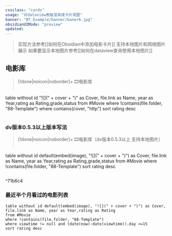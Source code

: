 ```yaml
---
cssclass: "cards"
usage: "对dataview表格渲染成卡片视图"
banner: "BT_Example/banner/baner6.jpg"
obsidianUIMode: "preview"
updated: 
---
```


>  实现方法参考[[如何在Obsidian中添加电影卡片]]
>  支持本地图片和网络图片展示
>  如果要显示本地图片参考[[如何在dataview查询使用本地图片]]


## 电影库
> [!done|noicon|noborder]+ 🎞电影库
> ```dataview
table without id    "![](" + cover + ")"  as Cover, file.link as Name, year as Year,rating as Rating,grade,status
from #Movie
where !contains(file.folder, "88-Template")
where contains(cover, "http")
sort rating desc
>```

### dv版本0.5.3以上版本写法 

> [!done|noicon|noborder]+ 🎞电影库（dv版本0.5.3以上 支持本地图片）
> ```dataview
table without id default(embed(image), "![](" + cover + ")") as Cover, file.link as Name, year as Year,rating as Rating,grade,status
from #Movie
where !contains(file.folder, "88-Template")
sort rating desc
>```

^71b6c4

###  最近半个月看过的电影列表

```dataview
table without id default(embed(image), "![](" + cover + ")") as Cover, file.link as Name, year as Year,rating as Rating
from #Movie  
where !contains(file.folder, "88-Template")
where viewtime != null and (date(now)-date(viewtime)).day <=15
sort rating desc
```

